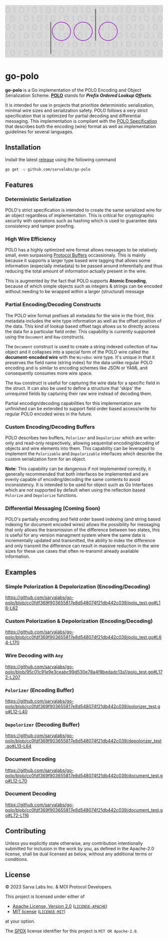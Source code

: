 ![image](./banner.png)

# go-polo
**go-polo** is a Go implementation of the POLO Encoding and Object Serialization Scheme. [**POLO**](https://github.com/sarvalabs/polo) stands for ***Prefix Ordered Lookup Offsets***. 

It is intended for use in projects that prioritize deterministic serialization, minimal wire sizes and serialization safety. POLO follows a very strict specification that is optimized for partial decoding and differential messaging. This implementation is compliant with the [POLO Specification](https://github.com/sarvalabs/polo) that describes both the encoding (wire) format as well as implementation guidelines for several languages.

## Installation
Install the latest [release](https://github.com/sarvalabs/go-polo/releases) using the following command
```sh
go get -u github.com/sarvalabs/go-polo
```

## Features
### Deterministic Serialization
POLO's strict specification is intended to create the same serialized wire for an object regardless of implementation. This is critical for cryptographic security with operations such as hashing which is used to guarantee data consistency and tamper proofing.

### High Wire Efficiency
POLO has a highly optimized wire format allows messages to be relatively small, even surpassing [Protocol Buffers](https://protobuf.dev/programming-guides/encoding/) occassionaly. This is mainly because it supports a larger type based wire tagging that allows some information (especially metadata) to be passed around inferentially and thus reducing the total amount of information actually present in the wire. 

This is augmented by the fact that POLO supports **Atomic Encoding**, because of which simple objects such as integers & strings can be encoded without needing to be wrapped within a larger (structural) message

### Partial Encoding/Decoding Constructs
The POLO wire format prefixes all metadata for the wire in the front, this metadata includes the wire type information as well as the offset position of the data. This kind of *lookup* based offset tags allows us to directly access the data for a particular field order. This capability is currently supported using the `Document` and `Raw` constructs. 

The `Document` construct is used to create a string indexed collection of `Raw` object and it collapses into a special form of the POLO wire called the **document-encoded wire** with the `WireDoc` wire type. It's unique in that it preserves the field name (string index) for the data unlike regular POLO encoding and is similar to encoding schemes like JSON or YAML and consequently consumes more wire space.

The `Raw` construct is useful for capturing the wire data for a specific field in the struct. It can also be used to define a structure that 'skips' the unrequired fields by capturing their raw wire instead of decoding them.

Partial encodign/decoding capabilities for this implementation are unfinished can be extended to support field order based access/write for regular POLO encoded wires in the future.

### Custom Encoding/Decoding Buffers
POLO describes two buffers, `Polorizer` and `Depolorizer` which are write-only and read-only respectively, allowing sequential encoding/decoding of objects and wire elements into them. This capability can be leveraged to implement the `Polorizable` and `Depolorizable` interfaces which describe the custom serialization form for an object.

**Note**: This capability can be dangerous if not implemented correctly, it generally recommended that both interfaces be implemented and are evenly capable of encoding/decoding the same contents to avoid inconsistency. It is intended to be used for object such as Go Interfaces which are not supported by default when using the reflection based `Polorize` and `Depolorize` functions.

### Differential Messaging (Coming Soon)
POLO's partially encoding and field order based indexing (and string based indexing for document encoded wires) allows the possibility for messaging that only allows the transmission of the difference between two states, this is useful for any version managment system where the same data is incrementally updated and transmitted, the ability to index the difference and only transmit the difference can result in massive reduction in the wire sizes for these use cases that often re-transmit already available information.

## Examples
### Simple Polorization & Depolorization (Encoding/Decoding)
https://github.com/sarvalabs/go-polo/blob/cc0fdf369f903655817e8d548074f21db442c039/polo_test.go#L16-L62

### Custom Polorization & Depolorization (Encoding/Decoding)
https://github.com/sarvalabs/go-polo/blob/cc0fdf369f903655817e8d548074f21db442c039/polo_test.go#L64-L170

### Wire Decoding with `Any`
https://github.com/sarvalabs/go-polo/blob/95c01c91e9e3ceabc99d530e78a4f8bedadc13a1/polo_test.go#L172-L207

### `Polorizer` (Encoding Buffer)
https://github.com/sarvalabs/go-polo/blob/cc0fdf369f903655817e8d548074f21db442c039/polorizer_test.go#L12-L40

### `Depolorizer` (Decoding Buffer)
https://github.com/sarvalabs/go-polo/blob/cc0fdf369f903655817e8d548074f21db442c039/depolorizer_test.go#L13-L64

### Document Encoding
https://github.com/sarvalabs/go-polo/blob/cc0fdf369f903655817e8d548074f21db442c039/document_test.go#L12-L70

### Document Decoding
https://github.com/sarvalabs/go-polo/blob/cc0fdf369f903655817e8d548074f21db442c039/document_test.go#L72-L116

## Contributing
Unless you explicitly state otherwise, any contribution intentionally submitted
for inclusion in the work by you, as defined in the Apache-2.0 license, shall be
dual licensed as below, without any additional terms or conditions.

## License
&copy; 2023 Sarva Labs Inc. & MOI Protocol Developers.

This project is licensed under either of
- [Apache License, Version 2.0](https://www.apache.org/licenses/LICENSE-2.0) ([`LICENSE-APACHE`](LICENSE-APACHE))
- [MIT license](https://opensource.org/licenses/MIT) ([`LICENSE-MIT`](LICENSE-MIT))

at your option.

The [SPDX](https://spdx.dev) license identifier for this project is `MIT OR Apache-2.0`.